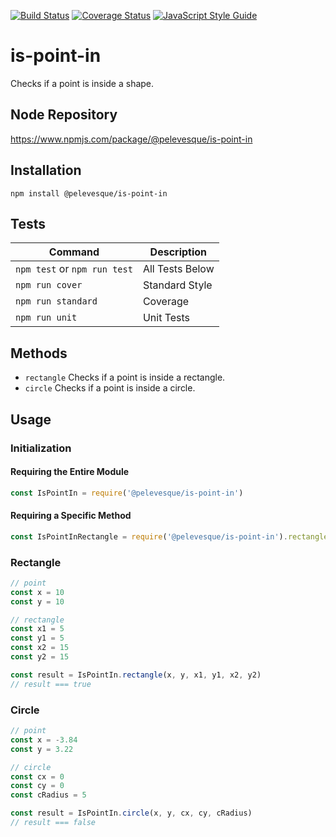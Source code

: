 [![Build Status](https://travis-ci.org/pelevesque/is-point-in.svg?branch=master)](https://travis-ci.org/pelevesque/is-point-in)
[![Coverage Status](https://coveralls.io/repos/github/pelevesque/is-point-in/badge.svg?branch=master)](https://coveralls.io/github/pelevesque/is-point-in?branch=master)
[![JavaScript Style Guide](https://img.shields.io/badge/code_style-standard-brightgreen.svg)](https://standardjs.com)

# is-point-in

Checks if a point is inside a shape.

## Node Repository

https://www.npmjs.com/package/@pelevesque/is-point-in

## Installation

`npm install @pelevesque/is-point-in`

## Tests

Command                      | Description
---------------------------- | ------------
`npm test` or `npm run test` | All Tests Below
`npm run cover`              | Standard Style
`npm run standard`           | Coverage
`npm run unit`               | Unit Tests

## Methods

- `rectangle` Checks if a point is inside a rectangle.
- `circle` Checks if a point is inside a circle.

## Usage

### Initialization

#### Requiring the Entire Module

```js
const IsPointIn = require('@pelevesque/is-point-in')
```

#### Requiring a Specific Method

```js
const IsPointInRectangle = require('@pelevesque/is-point-in').rectangle
```

### Rectangle

```js
// point
const x = 10
const y = 10

// rectangle
const x1 = 5
const y1 = 5
const x2 = 15
const y2 = 15

const result = IsPointIn.rectangle(x, y, x1, y1, x2, y2)
// result === true
```

### Circle

```js
// point
const x = -3.84
const y = 3.22

// circle
const cx = 0
const cy = 0
const cRadius = 5

const result = IsPointIn.circle(x, y, cx, cy, cRadius)
// result === false
```
